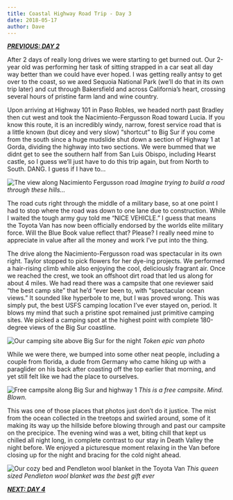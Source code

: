 ```yaml
---
title: Coastal Highway Road Trip - Day 3
date: 2018-05-17
author: Dave
---
```

**_[PREVIOUS: DAY 2](/coastal-highway-road-trip-day-2/)_**

After 2 days of really long drives we were starting to get burned out. Our 2-year old was performing her task of sitting strapped in a car seat all day way better than we could have ever hoped. I was getting really antsy to get over to the coast, so we axed Sequoia National Park (we&#8217;ll do that in its own trip later) and cut through Bakersfield and across California&#8217;s heart, crossing several hours of pristine farm land and wine country.

Upon arriving at Highway 101 in Paso Robles, we headed north past Bradley then cut west and took the Nacimiento-Fergusson Road toward Lucia. If you know this route, it is an incredibly windy, narrow, forest service road that is a little known (but dicey and very slow) &#8220;shortcut&#8221; to Big Sur if you come from the south since a huge mudslide shut down a section of Highway 1 at Gorda, dividing the highway into two sections. We were bummed that we didnt get to see the southern half from San Luis Obispo, including Hearst castle, so I guess we&#8217;ll just have to do this trip again, but from North to South. DANG. I guess if I have to&#8230;

![The view along Nacimiento Fergusson road](/img/uploads/photos-nacimiento.jpg)
*Imagine trying to build a road through these hills&#8230;*

The road cuts right through the middle of a military base, so at one point I had to stop where the road was down to one lane due to construction. While I waited the tough army guy told me &#8220;NICE VEHICLE.&#8221; I guess that means the Toyota Van has now been officially endorsed by the worlds elite military force. Will the Blue Book value reflect that? Please? I really need mine to appreciate in value after all the money and work I&#8217;ve put into the thing.

The drive along the Nacimiento-Fergusson road was spectacular in its own right. Taylor stopped to pick flowers for her dye-ing projects. We performed a hair-rising climb while also enjoying the cool, deliciously fragrant air. Once we reached the crest, we took an offshoot dirt road that led us along for about 4 miles. We had read there was a campsite that one reviewer said &#8220;the best camp site&#8221; that he&#8217;d &#8220;ever been to, with &#8220;spectacular ocean views.&#8221; It sounded like hyperbole to me, but I was proved wrong. This was simply put, the best USFS camping location I&#8217;ve ever stayed on, period. It blows my mind that such a pristine spot remained just primitive camping sites. We picked a camping spot at the highest point with complete 180-degree views of the Big Sur coastline.

![Our camping site above Big Sur for the night](/img/uploads/photos-bigsur3.jpg)
*Token epic van photo*

While we were there, we bumped into some other neat people, including a couple from florida, a dude from Germany who came hiking up with a paraglider on his back after coasting off the top earlier that morning, and yet still felt like we had the place to ourselves.

![Free campsite along Big Sur and highway 1](/img/uploads/photos-bigsur.jpg)
*This is a free campsite. Mind. Blown.*

This was one of those places that photos just don&#8217;t do it justice. The mist from the ocean collected in the treetops and swirled around, some of it making its way up the hillside before blowing through and past our campsite on the precipice. The evening wind was a wet, biting chill that kept us chilled all night long, in complete contrast to our stay in Death Valley the night before. We enjoyed a picturesque moment relaxing in the Van before closing up for the night and bracing for the cold night ahead.

![Our cozy bed and Pendleton wool blanket in the Toyota Van](/img/uploads/photos-bigsur5.jpg)
*This queen sized Pendleton wool blanket was the best gift ever*

**_[NEXT: DAY 4](/coastal-highway-road-trip-day-4/)_**
